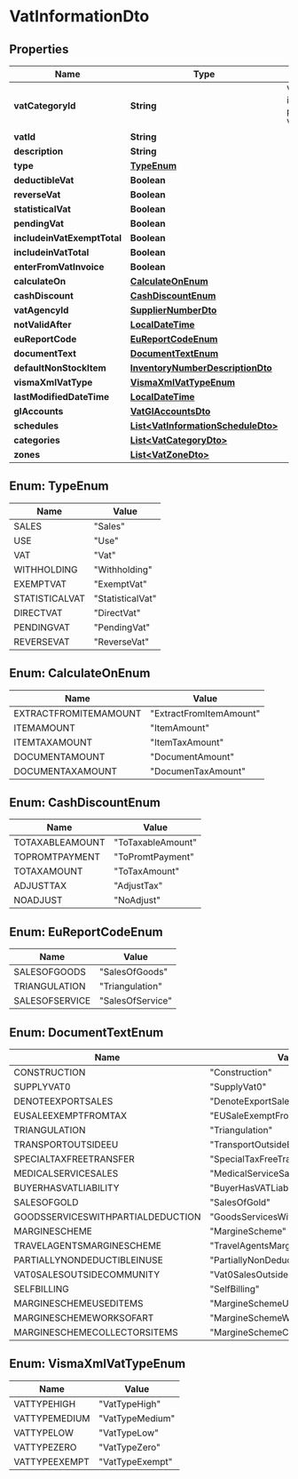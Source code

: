 
# VatInformationDto

## Properties
Name | Type | Description | Notes
------------ | ------------- | ------------- | -------------
**vatCategoryId** | **String** | VatCategoryId is deprecated, please use Vat Id instead |  [optional]
**vatId** | **String** |  |  [optional]
**description** | **String** |  |  [optional]
**type** | [**TypeEnum**](#TypeEnum) |  |  [optional]
**deductibleVat** | **Boolean** |  |  [optional]
**reverseVat** | **Boolean** |  |  [optional]
**statisticalVat** | **Boolean** |  |  [optional]
**pendingVat** | **Boolean** |  |  [optional]
**includeinVatExemptTotal** | **Boolean** |  |  [optional]
**includeinVatTotal** | **Boolean** |  |  [optional]
**enterFromVatInvoice** | **Boolean** |  |  [optional]
**calculateOn** | [**CalculateOnEnum**](#CalculateOnEnum) |  |  [optional]
**cashDiscount** | [**CashDiscountEnum**](#CashDiscountEnum) |  |  [optional]
**vatAgencyId** | [**SupplierNumberDto**](SupplierNumberDto.md) |  |  [optional]
**notValidAfter** | [**LocalDateTime**](LocalDateTime.md) |  |  [optional]
**euReportCode** | [**EuReportCodeEnum**](#EuReportCodeEnum) |  |  [optional]
**documentText** | [**DocumentTextEnum**](#DocumentTextEnum) |  |  [optional]
**defaultNonStockItem** | [**InventoryNumberDescriptionDto**](InventoryNumberDescriptionDto.md) |  |  [optional]
**vismaXmlVatType** | [**VismaXmlVatTypeEnum**](#VismaXmlVatTypeEnum) |  |  [optional]
**lastModifiedDateTime** | [**LocalDateTime**](LocalDateTime.md) |  |  [optional]
**glAccounts** | [**VatGlAccountsDto**](VatGlAccountsDto.md) |  |  [optional]
**schedules** | [**List&lt;VatInformationScheduleDto&gt;**](VatInformationScheduleDto.md) |  |  [optional]
**categories** | [**List&lt;VatCategoryDto&gt;**](VatCategoryDto.md) |  |  [optional]
**zones** | [**List&lt;VatZoneDto&gt;**](VatZoneDto.md) |  |  [optional]


<a name="TypeEnum"></a>
## Enum: TypeEnum
Name | Value
---- | -----
SALES | &quot;Sales&quot;
USE | &quot;Use&quot;
VAT | &quot;Vat&quot;
WITHHOLDING | &quot;Withholding&quot;
EXEMPTVAT | &quot;ExemptVat&quot;
STATISTICALVAT | &quot;StatisticalVat&quot;
DIRECTVAT | &quot;DirectVat&quot;
PENDINGVAT | &quot;PendingVat&quot;
REVERSEVAT | &quot;ReverseVat&quot;


<a name="CalculateOnEnum"></a>
## Enum: CalculateOnEnum
Name | Value
---- | -----
EXTRACTFROMITEMAMOUNT | &quot;ExtractFromItemAmount&quot;
ITEMAMOUNT | &quot;ItemAmount&quot;
ITEMTAXAMOUNT | &quot;ItemTaxAmount&quot;
DOCUMENTAMOUNT | &quot;DocumentAmount&quot;
DOCUMENTAXAMOUNT | &quot;DocumenTaxAmount&quot;


<a name="CashDiscountEnum"></a>
## Enum: CashDiscountEnum
Name | Value
---- | -----
TOTAXABLEAMOUNT | &quot;ToTaxableAmount&quot;
TOPROMTPAYMENT | &quot;ToPromtPayment&quot;
TOTAXAMOUNT | &quot;ToTaxAmount&quot;
ADJUSTTAX | &quot;AdjustTax&quot;
NOADJUST | &quot;NoAdjust&quot;


<a name="EuReportCodeEnum"></a>
## Enum: EuReportCodeEnum
Name | Value
---- | -----
SALESOFGOODS | &quot;SalesOfGoods&quot;
TRIANGULATION | &quot;Triangulation&quot;
SALESOFSERVICE | &quot;SalesOfService&quot;


<a name="DocumentTextEnum"></a>
## Enum: DocumentTextEnum
Name | Value
---- | -----
CONSTRUCTION | &quot;Construction&quot;
SUPPLYVAT0 | &quot;SupplyVat0&quot;
DENOTEEXPORTSALES | &quot;DenoteExportSales&quot;
EUSALEEXEMPTFROMTAX | &quot;EUSaleExemptFromTax&quot;
TRIANGULATION | &quot;Triangulation&quot;
TRANSPORTOUTSIDEEU | &quot;TransportOutsideEU&quot;
SPECIALTAXFREETRANSFER | &quot;SpecialTaxFreeTransfer&quot;
MEDICALSERVICESALES | &quot;MedicalServiceSales&quot;
BUYERHASVATLIABILITY | &quot;BuyerHasVATLiability&quot;
SALESOFGOLD | &quot;SalesOfGold&quot;
GOODSSERVICESWITHPARTIALDEDUCTION | &quot;GoodsServicesWithPartialDeduction&quot;
MARGINESCHEME | &quot;MargineScheme&quot;
TRAVELAGENTSMARGINESCHEME | &quot;TravelAgentsMargineScheme&quot;
PARTIALLYNONDEDUCTIBLEINUSE | &quot;PartiallyNonDeductibleInUse&quot;
VAT0SALESOUTSIDECOMMUNITY | &quot;Vat0SalesOutsideCommunity&quot;
SELFBILLING | &quot;SelfBilling&quot;
MARGINESCHEMEUSEDITEMS | &quot;MargineSchemeUsedItems&quot;
MARGINESCHEMEWORKSOFART | &quot;MargineSchemeWorksOfArt&quot;
MARGINESCHEMECOLLECTORSITEMS | &quot;MargineSchemeCollectorsItems&quot;


<a name="VismaXmlVatTypeEnum"></a>
## Enum: VismaXmlVatTypeEnum
Name | Value
---- | -----
VATTYPEHIGH | &quot;VatTypeHigh&quot;
VATTYPEMEDIUM | &quot;VatTypeMedium&quot;
VATTYPELOW | &quot;VatTypeLow&quot;
VATTYPEZERO | &quot;VatTypeZero&quot;
VATTYPEEXEMPT | &quot;VatTypeExempt&quot;



